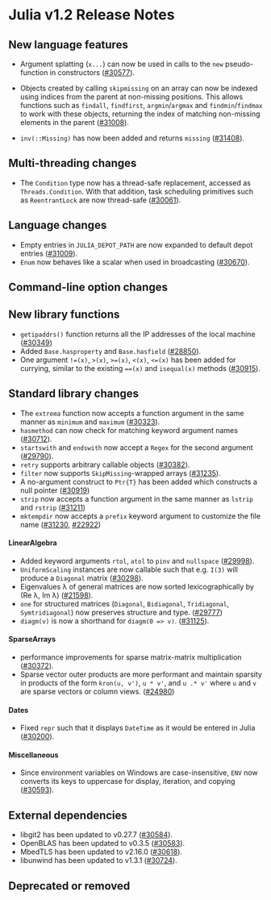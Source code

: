 Julia v1.2 Release Notes
========================

New language features
---------------------

  * Argument splatting (`x...`) can now be used in calls to the `new` pseudo-function in
    constructors ([#30577](https://github.com/JuliaLang/julia/issues/30577)).

  * Objects created by calling `skipmissing` on an array can now be indexed using indices
    from the parent at non-missing positions. This allows functions such as
    `findall`, `findfirst`, `argmin`/`argmax` and `findmin`/`findmax` to work with these
    objects, returning the index of matching non-missing elements in the parent ([#31008](https://github.com/JuliaLang/julia/issues/31008)).

  * `inv(::Missing)` has now been added and returns `missing` ([#31408](https://github.com/JuliaLang/julia/issues/31408)).

Multi-threading changes
-----------------------

  * The `Condition` type now has a thread-safe replacement, accessed as `Threads.Condition`.
    With that addition, task scheduling primitives such as `ReentrantLock` are now thread-safe ([#30061](https://github.com/JuliaLang/julia/issues/30061)).

Language changes
----------------
* Empty entries in `JULIA_DEPOT_PATH` are now expanded to default depot entries ([#31009](https://github.com/JuliaLang/julia/issues/31009)).
* `Enum` now behaves like a scalar when used in broadcasting ([#30670](https://github.com/JuliaLang/julia/issues/30670)).

Command-line option changes
---------------------------


New library functions
---------------------

* `getipaddrs()` function returns all the IP addresses of the local machine ([#30349](https://github.com/JuliaLang/julia/issues/30349))
* Added `Base.hasproperty` and `Base.hasfield` ([#28850](https://github.com/JuliaLang/julia/issues/28850)).
* One argument `!=(x)`, `>(x)`, `>=(x)`, `<(x)`, `<=(x)` has been added for currying,
  similar to the existing `==(x)` and `isequal(x)` methods ([#30915](https://github.com/JuliaLang/julia/issues/30915)).

Standard library changes
------------------------

* The `extrema` function now accepts a function argument in the same manner as `minimum` and
  `maximum` ([#30323](https://github.com/JuliaLang/julia/issues/30323)).
* `hasmethod` can now check for matching keyword argument names ([#30712](https://github.com/JuliaLang/julia/issues/30712)).
* `startswith` and `endswith` now accept a `Regex` for the second argument ([#29790](https://github.com/JuliaLang/julia/issues/29790)).
* `retry` supports arbitrary callable objects ([#30382](https://github.com/JuliaLang/julia/issues/30382)).
* `filter` now supports `SkipMissing`-wrapped arrays ([#31235](https://github.com/JuliaLang/julia/issues/31235)).
* A no-argument construct to `Ptr{T}` has been added which constructs a null pointer ([#30919](https://github.com/JuliaLang/julia/issues/30919))
* `strip` now accepts a function argument in the same manner as `lstrip` and `rstrip` ([#31211](https://github.com/JuliaLang/julia/issues/31211))
* `mktempdir` now accepts a `prefix` keyword argument to customize the file name ([#31230](https://github.com/JuliaLang/julia/issues/31230), [#22922](https://github.com/JuliaLang/julia/issues/22922))

#### LinearAlgebra

* Added keyword arguments `rtol`, `atol` to `pinv` and `nullspace` ([#29998](https://github.com/JuliaLang/julia/issues/29998)).
* `UniformScaling` instances are now callable such that e.g. `I(3)` will produce a `Diagonal` matrix ([#30298](https://github.com/JuliaLang/julia/issues/30298)).
* Eigenvalues λ of general matrices are now sorted lexicographically by (Re λ, Im λ) ([#21598](https://github.com/JuliaLang/julia/issues/21598)).
* `one` for structured matrices (`Diagonal`, `Bidiagonal`, `Tridiagonal`, `Symtridiagonal`) now preserves
  structure and type. ([#29777](https://github.com/JuliaLang/julia/issues/29777))
* `diagm(v)` is now a shorthand for `diagm(0 => v)`. ([#31125](https://github.com/JuliaLang/julia/issues/31125)).

#### SparseArrays

* performance improvements for sparse matrix-matrix multiplication ([#30372](https://github.com/JuliaLang/julia/issues/30372)).
* Sparse vector outer products are more performant and maintain sparsity in products of the
  form `kron(u, v')`, `u * v'`, and `u .* v'` where `u` and `v` are sparse vectors or column
  views. ([#24980](https://github.com/JuliaLang/julia/issues/24980))

#### Dates

* Fixed `repr` such that it displays `DateTime` as it would be entered in Julia ([#30200](https://github.com/JuliaLang/julia/issues/30200)).

#### Miscellaneous

* Since environment variables on Windows are case-insensitive, `ENV` now converts its keys
  to uppercase for display, iteration, and copying ([#30593](https://github.com/JuliaLang/julia/issues/30593)).

External dependencies
---------------------

* libgit2 has been updated to v0.27.7 ([#30584](https://github.com/JuliaLang/julia/issues/30584)).
* OpenBLAS has been updated to v0.3.5 ([#30583](https://github.com/JuliaLang/julia/issues/30583)).
* MbedTLS has been updated to v2.16.0 ([#30618](https://github.com/JuliaLang/julia/issues/30618)).
* libunwind has been updated to v1.3.1 ([#30724](https://github.com/JuliaLang/julia/issues/30724)).

Deprecated or removed
---------------------


